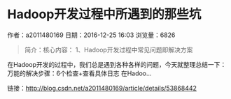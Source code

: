 # Hadoop开发过程中所遇到的那些坑
作者：a2011480169
日期：2016-12-25 16:03
浏览量：6826
> 简介：核心内容： 
1、Hadoop开发过程中常见问题即解决方案



在Hadoop开发的过程中，我们总是遇到各种各样的问题，今天就整理总结一下： 
万能的解决步骤：6个检查+查看具体日志 
在Hadoo...

 链接：http://blog.csdn.net/a2011480169/article/details/53868442
